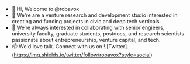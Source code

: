 - 👋 Hi, Welcome to @robavox
- 👀 We're are a venture research and development studio interested in creating and funding projects in civic and deep tech verticals.
- 💞️ We’re always interested in collaborating with senior engieers, university faculty, graduate students, postdocs, and research scientists passionate about entrepreneurship, venture capital, and tech.
- 📫 We'd love talk. Connect with us on !.[Twitter].(https://img.shields.io/twitter/follow/robavox?style=social)

<!---
robavox/robavox is a ✨ special ✨ repository because its `README.md` (this file) appears on your GitHub profile.
You can click the Preview link to take a look at your changes.
--->
